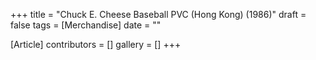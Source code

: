 +++
title = "Chuck E. Cheese Baseball PVC (Hong Kong) (1986)"
draft = false
tags = [Merchandise]
date = ""

[Article]
contributors = []
gallery = []
+++